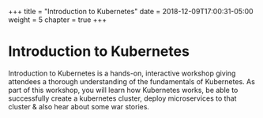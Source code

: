 +++
title = "Introduction to Kubernetes"
date = 2018-12-09T17:00:31-05:00
weight = 5
chapter = true
+++

# Introduction to Kubernetes


Introduction to Kubernetes is a hands-on, interactive workshop giving attendees a thorough understanding of the fundamentals of Kubernetes. As part of this workshop, you will learn how Kubernetes works, be able to successfully create a kubernetes cluster, deploy microservices to that cluster & also hear about some war stories.

